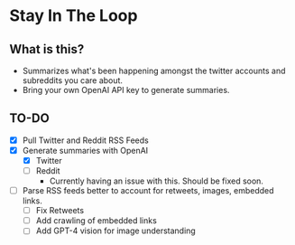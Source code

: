 # Stay In The Loop

## What is this?

- Summarizes what's been happening amongst the twitter accounts and subreddits you care about.
- Bring your own OpenAI API key to generate summaries.

## TO-DO

- [x] Pull Twitter and Reddit RSS Feeds
- [x] Generate summaries with OpenAI
    - [x] Twitter
    - [ ] Reddit
        - Currently having an issue with this. Should be fixed soon.
- [ ] Parse RSS feeds better to account for retweets, images, embedded links.
    - [ ] Fix Retweets
    - [ ] Add crawling of embedded links
    - [ ] Add GPT-4 vision for image understanding